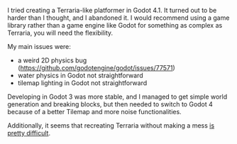 I tried creating a Terraria-like platformer in Godot 4.1.
It turned out to be harder than I thought, and I abandoned it.
I would recommend using a game library rather than a game engine like Godot for something as complex as Terraria, you will need the flexibility.

My main issues were:
- a weird 2D physics bug (https://github.com/godotengine/godot/issues/77571)
- water physics in Godot not straightforward
- tilemap lighting in Godot not straightforward

Developing in Godot 3 was more stable,
and I managed to get simple world generation and breaking blocks,
but then needed to switch to Godot 4 because of a better Tilemap and more noise functionalities.

Additionally, it seems that recreating Terraria without making a mess [is pretty difficult](https://github.com/radian-software/TerrariaClone).
